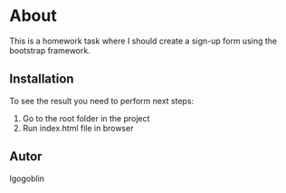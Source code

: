 # About
This is a homework task where I should create a sign-up form using the bootstrap framework.

## Installation
To see the result you need to perform next steps:

1. Go to the root folder in the project
2. Run index.html file in browser

## Autor
Igogoblin
